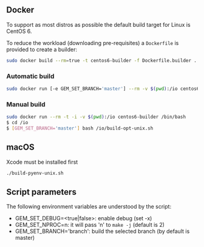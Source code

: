 ## Docker

To support as most distros as possible the default build target for Linux is CentOS 6.

To reduce the workload (downloading pre-requisites) a `Dockerfile` is provided to create a builder:

```bash
sudo docker build --rm=true -t centos6-builder -f Dockerfile.builder .
```

### Automatic build

```bash
sudo docker run [-e GEM_SET_BRANCH='master'] --rm -v $(pwd):/io centos6-builder /io/build-opt-unix.sh
```

### Manual build

```bash
sudo docker run --rm -t -i -v $(pwd):/io centos6-builder /bin/bash
$ cd /io
$ [GEM_SET_BRANCH='master'] bash /io/build-opt-unix.sh
```

## macOS

Xcode must be installed first

```bash
./build-pyenv-unix.sh
```

## Script parameters

The following environment variables are understood by the script:

- GEM_SET_DEBUG=<true|false>: enable debug (set -x)
- GEM_SET_NPROC=n: it will pass 'n' to `make -j` (default is 2)
- GEM_SET_BRANCH='branch': build the selected branch (by default is master)
